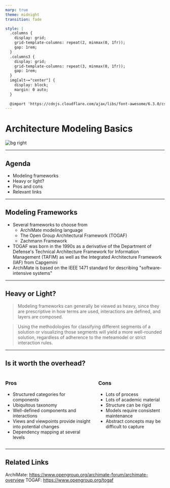 ```yaml
---
marp: true
theme: midnight
transition: fade

style: |
  .columns {
    display: grid;
    grid-template-columns: repeat(2, minmax(0, 1fr));
    gap: 1rem;
  }
  .columns3 {
    display: grid;
    grid-template-columns: repeat(3, minmax(0, 1fr));
    gap: 1rem;
  } 
  img[alt~="center"] {
    display: block;
    margin: 0 auto;
  }
  
  @import 'https://cdnjs.cloudflare.com/ajax/libs/font-awesome/6.3.0/css/all.min.css'
---
```

<!-- _class: "title-slide" -->
# Architecture Modeling Basics
![bg right](https://upload.wikimedia.org/wikipedia/commons/a/a1/TOGAF_ADM.jpg)

---

## Agenda

- Modeling frameworks
- Heavy or light?
- Pros and cons
- Relevant links

---

## Modeling Frameworks

- Several frameworks to choose from
  - ArchiMate modeling language
  - The Open Group Architectural Framework (TOGAF)
  - Zachmann Framework
- TOGAF was born in the 1990s as a derivative of the Department of Defense's Technical Architecture Framework for Information Management (TAFIM) as well as the Integrated Architecture Framework (IAF) from Capgemini  
- ArchiMate is based on the IEEE 1471 standard for describing "software-intensive systems"

---

## Heavy or Light?

> Modeling frameworks can generally be viewed as heavy, since they are prescriptive in how terms are used, interactions are defined, and layers are composed.

> Using the methodologies for classifying different segments of a solution or visualizing those segments will yield a more well-rounded solution, regardless of adherence to the meteamodel or strict interaction rules.

---

## Is it worth the overhead?

<div class="columns">
<div>

### Pros

- Structured categories for components
- Ubiquitous taxonomy
- Well-defined components and interactions
- Views and viewpoints provide insight into potential changes
- Dependency mapping at several levels

</div>
<div>

### Cons

- Lots of process
- Lots of academic material
- Structure can be rigid
- Models require consistent maintenance
- Abstract concepts may be difficult to capture

</div>
</div>

---

## Related Links

ArchiMate: https://www.opengroup.org/archimate-forum/archimate-overview 
TOGAF: https://www.opengroup.org/togaf

